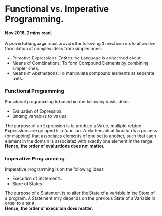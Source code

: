 # Functional vs. Imperative Programming.
#### Nov 2018, 2 mins read. 
A powerful language must provide the following 3 mechanisms to allow the formulation of complex ideas from simpler ones:

- Primative Expressions: Entites the Language is concerned about.
- Means of Combinations: To form Compound Elements by combining simpler ones.
- Means of Abstractions: To manipulate compound elements as seperate units.

### Functional Programming
Functional programming is based on the following basic ideas:

- Evaluation of Expression.
- Binding Variables to Values.

The purpose of an Expression is to produce a Value, multiple related Expressions are grouped in a function.
A Mathematical function is a process (or mapping) that associates elements of one set to another, 
such that each element in the domain is associated with exactly one element in the range.   
**Hence, the order of evaluations does not matter.**

### Imperative Programming
Imperative programming is on the following ideas:

- Execution of Statements.
- Store of States

The purpose of a Statement is to alter the State of a variable in the Store of a program.
A Statement may depends on the previous State of a Variable in order to alter it.   
**Hence, the order of execution does matter.**
